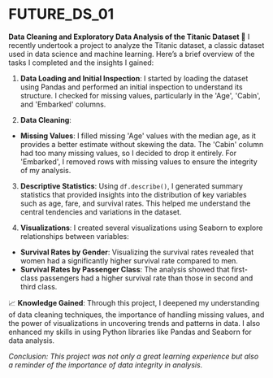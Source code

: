 # FUTURE_DS_01
 **Data Cleaning and Exploratory Data Analysis of the Titanic Dataset 🚢**
I recently undertook a project to analyze the Titanic dataset, a classic dataset used in data science and machine learning. Here’s a brief overview of the tasks I completed and the insights I gained:

1. **Data Loading and Initial Inspection**:
I started by loading the dataset using Pandas and performed an initial inspection to understand its structure. I checked for missing values, particularly in the 'Age', 'Cabin', and 'Embarked' columns.

2. **Data Cleaning**:
- **Missing Values**: I filled missing 'Age' values with the median age, as it provides a better estimate without skewing the data. The 'Cabin' column had too many missing values, so I decided to drop it entirely. For 'Embarked', I removed rows with missing values to ensure the integrity of my analysis.
  
3. **Descriptive Statistics**:
Using `df.describe()`, I generated summary statistics that provided insights into the distribution of key variables such as age, fare, and survival rates. This helped me understand the central tendencies and variations in the dataset.

4. **Visualizations**:
I created several visualizations using Seaborn to explore relationships between variables:
- **Survival Rates by Gender**: Visualizing the survival rates revealed that women had a significantly higher survival rate compared to men.
- **Survival Rates by Passenger Class**: The analysis showed that first-class passengers had a higher survival rate than those in second and third class.

📈 **Knowledge Gained**:
Through this project, I deepened my understanding of data cleaning techniques, the importance of handling missing values, and the power of visualizations in uncovering trends and patterns in data. I also enhanced my skills in using Python libraries like Pandas and Seaborn for data analysis.

__Conclusion:_
This project was not only a great learning experience but also a reminder of the importance of data integrity in analysis._
